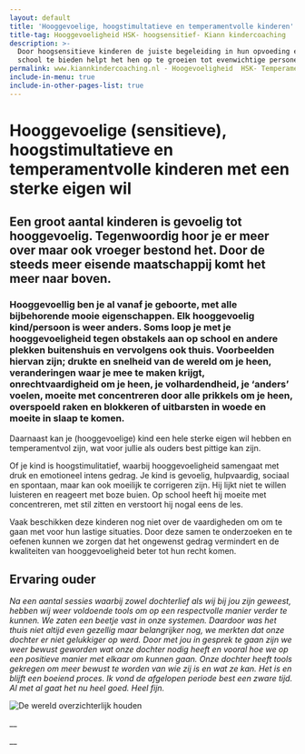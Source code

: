 ```yaml
---
layout: default
title: 'Hooggevoelige, hoogstimultatieve en temperamentvolle kinderen'
title-tag: Hooggevoeligheid HSK- hoogsensitief- Kiann kindercoaching
description: >-
  Door hoogsensitieve kinderen de juiste begeleiding in hun opvoeding en op
  school te bieden helpt het hen op te groeien tot evenwichtige personen.
permalink: www.kiannkindercoaching.nl - Hoogevoeligheid  HSK- Temperamentvol kind
include-in-menu: true
include-in-other-pages-list: true
---
```

# Hooggevoelige (sensitieve), hoogstimultatieve en temperamentvolle kinderen met een sterke eigen wil

## Een groot aantal kinderen is gevoelig tot hooggevoelig. Tegenwoordig hoor je er meer over maar ook vroeger bestond het. Door de steeds meer eisende maatschappij komt het meer naar boven.

### Hooggevoellig ben je al vanaf je geboorte, met alle bijbehorende mooie eigenschappen. Elk hooggevoelig kind/persoon is weer anders. Soms loop je met je hooggevoeligheid tegen obstakels aan op school en andere plekken buitenshuis en vervolgens ook thuis. Voorbeelden hiervan zijn; drukte en snelheid van de wereld om je heen, veranderingen waar je mee te maken krijgt, onrechtvaardigheid om je heen, je volhardendheid, je ‘anders’ voelen, moeite met concentreren door alle prikkels om je heen, overspoeld raken en blokkeren of uitbarsten in woede en moeite in slaap te komen.

Daarnaast kan je (hooggevoelige) kind een hele sterke eigen wil hebben en temperamentvol zijn, wat voor jullie als ouders best pittige kan zijn.

Of je kind is hoogstimulitatief, waarbij hooggevoeligheid samengaat met druk en emotioneel intens gedrag. Je kind is gevoelig, hulpvaardig, sociaal en spontaan, maar kan ook moeilijk te corrigeren zijn. Hij lijkt niet te willen luisteren en reageert met boze buien. Op school heeft hij moeite met concentreren, met stil zitten en verstoort hij nogal eens de les. 

Vaak beschikken deze kinderen nog niet over de vaardigheden om om te gaan met voor hun lastige situaties. Door deze samen te onderzoeken en te oefenen kunnen we zorgen dat het ongewenst gedrag vermindert en de kwaliteiten van hooggevoeligheid beter tot hun recht komen. 

## Ervaring ouder

_Na een aantal sessies waarbij zowel dochterlief als wij bij jou zijn geweest, hebben wij weer voldoende tools om op een respectvolle manier verder te kunnen. We zaten een beetje vast in onze systemen. Daardoor was het thuis niet altijd even gezellig maar belangrijker nog, we merkten dat onze dochter er niet gelukkiger op werd. Door met jou in gesprek te gaan zijn we weer bewust geworden wat onze dochter nodig heeft en vooral hoe we op een positieve manier met elkaar om kunnen gaan. Onze dochter heeft tools gekregen om meer bewust te worden van wie zij is en wat ze kan. Het is en blijft een boeiend proces.
Ik vond de afgelopen periode best een zware tijd. Al met al gaat het nu heel goed. Heel fijn._

![De wereld overzichterlijk houden](/uploads/kluwen-poppetjes.png "De wereld overzichterlijk houden")

__

__
